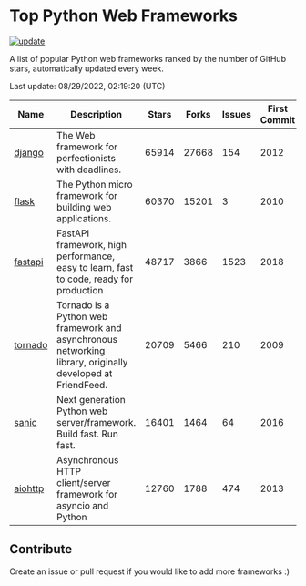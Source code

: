 # Top Python Web Frameworks

[![update](https://github.com/sunnysid3up/python-web-frameworks/actions/workflows/update.yml/badge.svg)](https://github.com/sunnysid3up/python-web-frameworks/actions/workflows/update.yml)

A list of popular Python web frameworks ranked by the number of GitHub stars, automatically updated every week.

Last update: 08/29/2022, 02:19:20 (UTC)

| Name          | Description          | Stars                     | Forks          | Issues               | First Commit        | Last Commit         |
|---------------|----------------------|---------------------------|----------------|----------------------|---------------------|---------------------|
| [django](https://github.com/django/django) | The Web framework for perfectionists with deadlines. | 65914 | 27668 | 154 | 2012 | 2022-08-29 |
| [flask](https://github.com/pallets/flask) | The Python micro framework for building web applications. | 60370 | 15201 | 3 | 2010 | 2022-08-29 |
| [fastapi](https://github.com/tiangolo/fastapi) | FastAPI framework, high performance, easy to learn, fast to code, ready for production | 48717 | 3866 | 1523 | 2018 | 2022-08-29 |
| [tornado](https://github.com/tornadoweb/tornado) | Tornado is a Python web framework and asynchronous networking library, originally developed at FriendFeed. | 20709 | 5466 | 210 | 2009 | 2022-08-28 |
| [sanic](https://github.com/sanic-org/sanic) | Next generation Python web server/framework. Build fast. Run fast. | 16401 | 1464 | 64 | 2016 | 2022-08-28 |
| [aiohttp](https://github.com/aio-libs/aiohttp) | Asynchronous HTTP client/server framework for asyncio and Python | 12760 | 1788 | 474 | 2013 | 2022-08-28 |

## Contribute 

Create an issue or pull request if you would like to add more frameworks :)